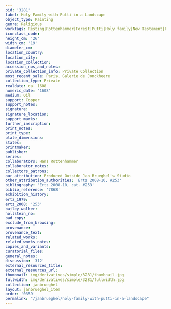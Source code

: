 ```yaml
---
pid: '3281'
label: Holy Family with Putti in a Landscape
object_type: Painting
genre: Religious
worktags: Resting|Rottenhammer|Forest|Putti|Holy family|New Testament|Flowers
iconclass_code:
height_cm: '26'
width_cm: '19'
diameter_cm:
location_country:
location_city:
location_collection:
accession_nos_and_notes:
private_collection_info: Private Collection
most_recent_sale: Paris, Galerie de Jonckheere
collection_type: Private
realdate: ca. 1608
numeric_date: '1608'
medium: Oil
support: Copper
support_notes:
signature:
signature_location:
support_marks:
further_inscription:
print_notes:
print_type:
plate_dimensions:
states:
printmaker:
publisher:
series:
collaborators: Hans Rottenhammer
collaborator_notes:
collectors_patrons:
our_attribution: Produced Outside Jan Brueghel's Studio
other_attribution_authorities: 'Ertz 2008-10, #253'
bibliography: 'Ertz 2008-10, cat. #253'
biblio_reference: '7868'
exhibition_history:
ertz_1979:
ertz_2008: '253'
bailey_walker:
hollstein_no:
bad_copy:
exclude_from_browsing:
provenance:
provenance_text:
related_works:
related_works_notes:
copies_and_variants:
curatorial_files:
general_notes:
discussion: '312'
external_resources_title:
external_resources_url:
thumbnail: img/derivatives/simple/3281/thumbnail.jpg
fullwidth: img/derivatives/simple/3281/fullwidth.jpg
collection: janbrueghel
layout: janbrueghel_item
order: '0359'
permalink: "/janbrueghel/holy-family-with-putti-in-a-landscape"
---
```

